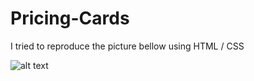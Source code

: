 # Pricing-Cards
I tried to reproduce the picture bellow using HTML / CSS

![alt text](https://cdn.dribbble.com/users/1127762/screenshots/5057626/dribbal.jpg)
